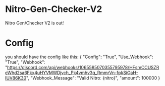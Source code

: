# Nitro-Gen-Checker-V2
Nitro Gen/Checker V2 is out!

# Config
you should have the config like this:
{
    "Config": "True",
    "Use_Webhook": "True",
    "Webhook": "https://discord.com/api/webhooks/1065585070355795978/HFsmCCUSZReWhd2sa6Fkx4uHYVMWDjvch_Pk4vmhv3q_RmmrVn-fpkSiOaH-IUV86K30",
    "Webhook_Message": "Valid Nitro: {nitro}",
    "amount": 100000
}
